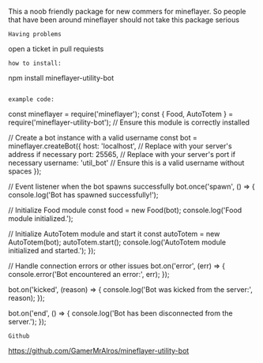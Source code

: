 This a noob friendly package for new commers for mineflayer. So people that have been around mineflayer should not take this package serious
```
Having problems
```
open a ticket in pull requiests
```
how to install:
```
npm install mineflayer-utility-bot
```

example code:
```
const mineflayer = require('mineflayer');
const { Food, AutoTotem } = require('mineflayer-utility-bot'); // Ensure this module is correctly installed

// Create a bot instance with a valid username
const bot = mineflayer.createBot({
  host: 'localhost', // Replace with your server's address if necessary
  port: 25565,       // Replace with your server's port if necessary
  username: 'util_bot' // Ensure this is a valid username without spaces
});

// Event listener when the bot spawns successfully
bot.once('spawn', () => {
  console.log('Bot has spawned successfully!');
  
  // Initialize Food module
  const food = new Food(bot);
  console.log('Food module initialized.');

  // Initialize AutoTotem module and start it
  const autoTotem = new AutoTotem(bot);
  autoTotem.start();
  console.log('AutoTotem module initialized and started.');
});

// Handle connection errors or other issues
bot.on('error', (err) => {
  console.error('Bot encountered an error:', err);
});

bot.on('kicked', (reason) => {
  console.log('Bot was kicked from the server:', reason);
});

bot.on('end', () => {
  console.log('Bot has been disconnected from the server.');
});

```
Github
```
https://github.com/GamerMrAlros/mineflayer-utility-bot
```
